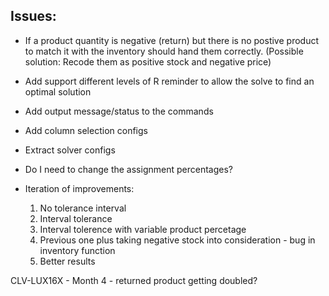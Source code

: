## Issues:
* If a product quantity is negative (return) but there is no postive product to match it with
   the inventory should hand them correctly. (Possible solution: Recode them as positive stock and negative price)
* Add support different levels of R reminder to allow the solve to find an optimal solution
* Add output message/status to the commands
* Add column selection configs
* Extract solver configs
* Do I need to change the assignment percentages?

* Iteration of improvements:
   1. No tolerance interval
   2. Interval tolerance
   3. Interval tolerence with variable product percetage
   4. Previous one plus taking negative stock into consideration - bug in inventory function
   5. Better results


CLV-LUX16X - Month 4 - returned product getting doubled? 